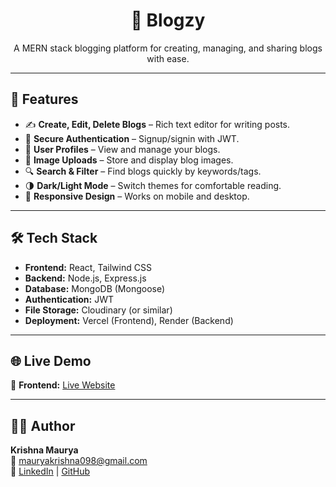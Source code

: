 <h1 align="center">📖 Blogzy</h1>
<p align="center">A MERN stack blogging platform for creating, managing, and sharing blogs with ease.</p>

---

## 🚀 Features

- ✍ **Create, Edit, Delete Blogs** – Rich text editor for writing posts.
- 🔐 **Secure Authentication** – Signup/signin with JWT.
- 📝 **User Profiles** – View and manage your blogs.
- 💾 **Image Uploads** – Store and display blog images.
- 🔍 **Search & Filter** – Find blogs quickly by keywords/tags.
- 🌗 **Dark/Light Mode** – Switch themes for comfortable reading.
- 📱 **Responsive Design** – Works on mobile and desktop.

---

## 🛠 Tech Stack

- **Frontend:** React, Tailwind CSS
- **Backend:** Node.js, Express.js
- **Database:** MongoDB (Mongoose)
- **Authentication:** JWT
- **File Storage:** Cloudinary (or similar)
- **Deployment:** Vercel (Frontend), Render (Backend)

---

## 🌐 Live Demo

🔗 **Frontend:** [Live Website](blogzy-vert.vercel.app)   

---

## 👨‍💻 Author

**Krishna Maurya**  
📧 mauryakrishna098@gmail.com  
🔗 [LinkedIn](https://linkedin.com/in/mauryakrishna09) | [GitHub](https://github.com/itzkerry)
